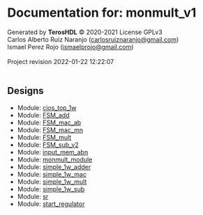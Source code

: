 # Documentation for: monmult_v1

Generated by **TerosHDL** © 2020-2021 License GPLv3<br>Carlos Alberto Ruiz Naranjo (carlosruiznaranjo@gmail.com)<br>Ismael Perez Rojo (ismaelprojo@gmail.com)<br><br>Project revision 2022-01-22 12:22:07<br><br>
## Designs

- Module: [cios_top_1w ](./doc_internal/cios_top_1w.md)
- Module: [FSM_add ](./doc_internal/FSM_add.md)
- Module: [FSM_mac_ab ](./doc_internal/FSM_mac_ab.md)
- Module: [FSM_mac_mn ](./doc_internal/FSM_mac_mn.md)
- Module: [FSM_mult ](./doc_internal/FSM_mult.md)
- Module: [FSM_sub_v2 ](./doc_internal/FSM_sub_v2.md)
- Module: [input_mem_abn ](./doc_internal/input_mem_abn.md)
- Module: [monmult_module ](./doc_internal/monmult_module.md)
- Module: [simple_1w_adder ](./doc_internal/simple_1w_adder.md)
- Module: [simple_1w_mac ](./doc_internal/simple_1w_mac.md)
- Module: [simple_1w_mult ](./doc_internal/simple_1w_mult.md)
- Module: [simple_1w_sub ](./doc_internal/simple_1w_sub.md)
- Module: [sr ](./doc_internal/sr.md)
- Module: [start_regulator ](./doc_internal/start_regulator.md)

